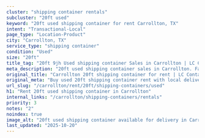 ```yaml
---
cluster: "shipping container rentals"
subcluster: "20ft used"
keyword: "20ft used shipping container for rent Carrollton, TX"
intent: "Transactional-Local"
page_type: "Location-Product"
city: "Carrollton, TX"
service_type: "shipping container"
condition: "Used"
size: "20ft"
title_tag: "20ft 9jh Used shipping container Sales in Carrollton | LC Container"
meta_description: "20ft used shipping container sales in Carrollton. Fast delivery, competitive pricing. Serving shipping containers area. Quote ID: B1A. Call (214) 524-4168 for your free quote today."
original_title: "Carrollton 20ft shipping container for rent | LC Container"
original_meta: "Buy used 20ft shipping container rent with local delivery in Carrollton, TX. LC Container — local Since 2003. Request a fast quote today."
url_slug: "/carrollton/rent/20ft/shipping-containers/used"
h1: "Rent 20ft used shipping container in Carrollton"
internal_links: "/carrollton/shipping-containers/rentals"
priority: 3
notes: "2"
noindex: true
image_alt: "20ft used shipping container available for delivery in Carrollton"
last_updated: "2025-10-20"
---
```


<!-- TODO: Add unique city/inventory copy, images, and internal links here. -->
